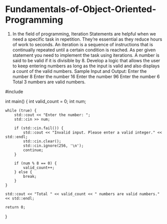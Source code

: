# Fundamentals-of-Object-Oriented-Programming
1.	In the field of programming, Iteration Statements are helpful when we need a specific task in repetition. They’re essential as they reduce hours of work to seconds. An iteration is a sequence of instructions that is continually repeated until a certain condition is reached. As per given statement you need to implement the task using iterations. 
A number is said to be valid if it is divisible by 8. Develop a logic that allows the user to keep entering numbers as long as the input is valid and also displays a count of the valid numbers. 
Sample Input and Output:
Enter the number
8
Enter the number
16
Enter the number
96
Enter the number
6
Total 3 numbers are valid numbers. 


#include <iostream>

int main() {
    int valid_count = 0;
    int num;

    while (true) {
        std::cout << "Enter the number: ";
        std::cin >> num;

        if (std::cin.fail()) {
            std::cout << "Invalid input. Please enter a valid integer." << std::endl;
            std::cin.clear();
            std::cin.ignore(256, '\n');
            continue;
        }

        if (num % 8 == 0) {
            valid_count++;
        } else {
            break;
        }
    }

    std::cout << "Total " << valid_count << " numbers are valid numbers." << std::endl;

    return 0;
}
